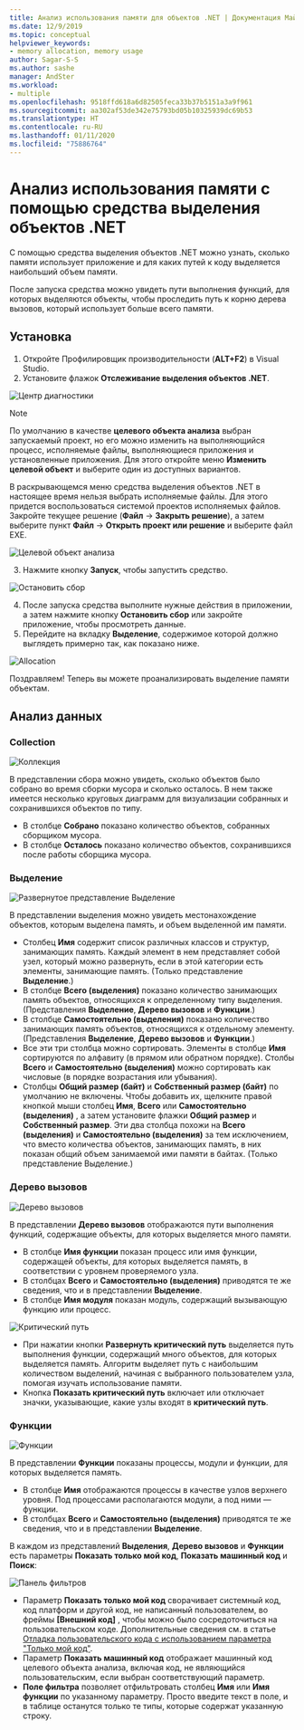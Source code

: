 ```yaml
---
title: Анализ использования памяти для объектов .NET | Документация Майкрософт
ms.date: 12/9/2019
ms.topic: conceptual
helpviewer_keywords:
- memory allocation, memory usage
author: Sagar-S-S
ms.author: sashe
manager: AndSter
ms.workload:
- multiple
ms.openlocfilehash: 9518ffd618a6d82505feca33b37b5151a3a9f961
ms.sourcegitcommit: aa302af53de342e75793bd05b10325939dc69b53
ms.translationtype: HT
ms.contentlocale: ru-RU
ms.lasthandoff: 01/11/2020
ms.locfileid: "75886764"
---
```

# <a name="analyze-memory-usage-using-the-net-object-allocation-tool"></a>Анализ использования памяти с помощью средства выделения объектов .NET

С помощью средства выделения объектов .NET можно узнать, сколько памяти использует приложение и для каких путей к коду выделяется наибольший объем памяти.

После запуска средства можно увидеть пути выполнения функций, для которых выделяются объекты, чтобы проследить путь к корню дерева вызовов, который использует больше всего памяти.

## <a name="setup"></a>Установка

1. Откройте Профилировщик производительности (**ALT+F2**) в Visual Studio.
2.  Установите флажок **Отслеживание выделения объектов .NET**.

![Центр диагностики](../profiling/media/diaghub.png "Центр диагностики")

> [!NOTE]
> По умолчанию в качестве **целевого объекта анализа** выбран запускаемый проект, но его можно изменить на выполняющийся процесс, исполняемые файлы, выполняющиеся приложения и установленные приложения. Для этого откройте меню **Изменить целевой объект** и выберите один из доступных вариантов.

   В раскрывающемся меню средства выделения объектов .NET в настоящее время нельзя выбрать исполняемые файлы. Для этого придется воспользоваться системой проектов исполняемых файлов. Закройте текущее решение (**Файл** -> **Закрыть решение**), а затем выберите пункт **Файл** -> **Открыть проект или решение** и выберите файл EXE.

![Целевой объект анализа](../profiling/media/analysistarget.png "Целевой объект анализа")

3. Нажмите кнопку **Запуск**, чтобы запустить средство.

![Остановить сбор](../profiling/media/stopcollection.png "Остановить сбор")

4. После запуска средства выполните нужные действия в приложении, а затем нажмите кнопку **Остановить сбор** или закройте приложение, чтобы просмотреть данные.
5. Перейдите на вкладку **Выделение**, содержимое которой должно выглядеть примерно так, как показано ниже.

![Allocation](../profiling/media/allocation.png "Выделение")

Поздравляем! Теперь вы можете проанализировать выделение памяти объектам.

## <a name="understand-your-data"></a>Анализ данных

### <a name="collection"></a>Collection

![Коллекция](../profiling/media/collection.png "Collection")

В представлении сбора можно увидеть, сколько объектов было собрано во время сборки мусора и сколько осталось. В нем также имеется несколько круговых диаграмм для визуализации собранных и сохранившихся объектов по типу.

- В столбце **Собрано** показано количество объектов, собранных сборщиком мусора.
- В столбце **Осталось** показано количество объектов, сохранившихся после работы сборщика мусора.

### <a name="allocation"></a>Выделение

![Развернутое представление Выделение](../profiling/media/allocationexpanded.png "Развернутое представление Выделение")

В представлении выделения можно увидеть местонахождение объектов, которым выделена память, и объем выделенной им памяти.

- Столбец **Имя** содержит список различных классов и структур, занимающих память. Каждый элемент в нем представляет собой узел, который можно развернуть, если в этой категории есть элементы, занимающие память. (Только представление **Выделение**.)
- В столбце **Всего (выделения)** показано количество занимающих память объектов, относящихся к определенному типу выделения. (Представления **Выделение**, **Дерево вызовов** и **Функции**.)
- В столбце **Самостоятельно (выделения)** показано количество занимающих память объектов, относящихся к отдельному элементу. (Представления **Выделение**, **Дерево вызовов** и **Функции**.)
- Все эти три столбца можно сортировать. Элементы в столбце **Имя** сортируются по алфавиту (в прямом или обратном порядке). Столбы **Всего** и **Самостоятельно (выделения)** можно сортировать как числовые (в порядке возрастания или убывания).
- Столбцы **Общий размер (байт)** и **Собственный размер (байт)** по умолчанию не включены. Чтобы добавить их, щелкните правой кнопкой мыши столбец **Имя**, **Всего** или **Самостоятельно (выделения)** , а затем установите флажки **Общий размер** и **Собственный размер**. Эти два столбца похожи на **Всего (выделения)** и **Самостоятельно (выделения)** за тем исключением, что вместо количества объектов, занимающих память, в них показан общий объем занимаемой ими памяти в байтах. (Только представление Выделение.)

### <a name="call-tree"></a>Дерево вызовов

![Дерево вызовов](../profiling/media/calltree.png "Дерево вызовов")

В представлении **Дерево вызовов** отображаются пути выполнения функций, содержащие объекты, для которых выделяется много памяти.

- В столбце **Имя функции** показан процесс или имя функции, содержащей объекты, для которых выделяется память, в соответствии с уровнем проверяемого узла.
- В столбцах **Всего** и **Самостоятельно (выделения)** приводятся те же сведения, что и в представлении **Выделение**.
- В столбце **Имя модуля** показан модуль, содержащий вызывающую функцию или процесс.

![Критический путь](../profiling/media/hotpath.png "Горячий путь")

- При нажатии кнопки **Развернуть критический путь** выделяется путь выполнения функции, содержащий много объектов, для которых выделяется память. Алгоритм выделяет путь с наибольшим количеством выделений, начиная с выбранного пользователем узла, помогая изучать использование памяти.
- Кнопка **Показать критический путь** включает или отключает значки, указывающие, какие узлы входят в **критический путь**.

### <a name="functions"></a>Функции

![Функции](../profiling/media/functions.png "Функции")

В представлении **Функции** показаны процессы, модули и функции, для которых выделяется память.

- В столбце **Имя** отображаются процессы в качестве узлов верхнего уровня. Под процессами располагаются модули, а под ними — функции.
- В столбцах **Всего** и **Самостоятельно (выделения)** приводятся те же сведения, что и в представлении **Выделение**.

В каждом из представлений **Выделения**, **Дерево вызовов** и **Функции** есть параметры **Показать только мой код**, **Показать машинный код** и **Поиск**:

![Панель фильтров](../profiling/media/filterbar.png "Панель фильтров")

- Параметр **Показать только мой код** сворачивает системный код, код платформ и другой код, не написанный пользователем, во фреймы **[Внешний код]** , чтобы можно было сосредоточиться на пользовательском коде. Дополнительные сведения см. в статье [Отладка пользовательского кода с использованием параметра "Только мой код"](../debugger/just-my-code.md).
- Параметр **Показать машинный код** отображает машинный код целевого объекта анализа, включая код, не являющийся пользовательским, если выбран соответствующий параметр.
- **Поле фильтра** позволяет отфильтровать столбец **Имя** или **Имя функции** по указанному параметру. Просто введите текст в поле, и в таблице останутся только те типы, которые содержат указанную строку.
